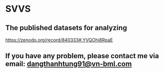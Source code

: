 # SVVS
## The published datasets for analyzing 
https://zenodo.org/record/840333#.YVQOhi8RpaE

## If you have any problem, please contact me via email: dangthanhtung91@vn-bml.com  
